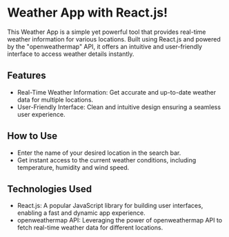 # Weather App with React.js!

This Weather App is a simple yet powerful tool that provides real-time weather information for various locations. Built using React.js and powered by the "openweathermap" API, it offers an intuitive and user-friendly interface to access weather details instantly.

## Features

- Real-Time Weather Information: Get accurate and up-to-date weather data for multiple locations.
- User-Friendly Interface: Clean and intuitive design ensuring a seamless user experience.

## How to Use

- Enter the name of your desired location in the search bar.
- Get instant access to the current weather conditions, including temperature, humidity and wind speed.

## Technologies Used

- React.js: A popular JavaScript library for building user interfaces, enabling a fast and dynamic app experience.
- openweathermap API: Leveraging the power of openweathermap API to fetch real-time weather data for different locations.
